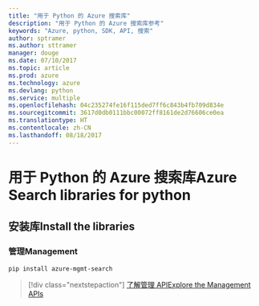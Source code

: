 ```yaml
---
title: "用于 Python 的 Azure 搜索库"
description: "用于 Python 的 Azure 搜索库参考"
keywords: "Azure, python, SDK, API, 搜索"
author: sptramer
ms.author: sttramer
manager: douge
ms.date: 07/10/2017
ms.topic: article
ms.prod: azure
ms.technology: azure
ms.devlang: python
ms.service: multiple
ms.openlocfilehash: 04c235274fe16f115ded7ff6c843b4fb709d834e
ms.sourcegitcommit: 3617d0db0111bbc00072ff8161de2d76606ce0ea
ms.translationtype: HT
ms.contentlocale: zh-CN
ms.lasthandoff: 08/18/2017
---
```

# <a name="azure-search-libraries-for-python"></a><span data-ttu-id="9e970-104">用于 Python 的 Azure 搜索库</span><span class="sxs-lookup"><span data-stu-id="9e970-104">Azure Search libraries for python</span></span>

## <a name="install-the-libraries"></a><span data-ttu-id="9e970-105">安装库</span><span class="sxs-lookup"><span data-stu-id="9e970-105">Install the libraries</span></span>


### <a name="management"></a><span data-ttu-id="9e970-106">管理</span><span class="sxs-lookup"><span data-stu-id="9e970-106">Management</span></span>

```bash
pip install azure-mgmt-search
```
> [!div class="nextstepaction"]
> [<span data-ttu-id="9e970-107">了解管理 API</span><span class="sxs-lookup"><span data-stu-id="9e970-107">Explore the Management APIs</span></span>](/python/api/overview/azure/search/managementlibrary)